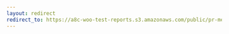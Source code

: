 ```yaml
---
layout: redirect
redirect_to: https://a8c-woo-test-reports.s3.amazonaws.com/public/pr-merge/41194/api/index.html
---
```

